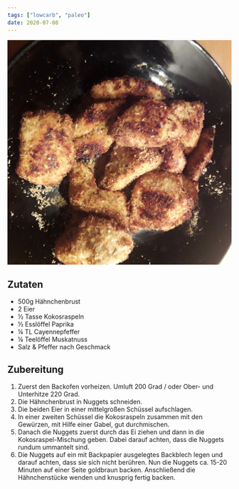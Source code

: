 ```yaml
---
tags: ["lowcarb", "paleo"]
date: 2020-07-08
---
```


![](../img/crispy-coconut-chicken.jpg)

## Zutaten
- 500g Hähnchenbrust
- 2 Eier
- ½ Tasse Kokosraspeln
- ½ Esslöffel Paprika
- ¼ TL Cayennepfeffer
- ¼ Teelöffel Muskatnuss
- Salz & Pfeffer nach Geschmack

## Zubereitung
1.  Zuerst den Backofen vorheizen. Umluft 200 Grad / oder Ober- und Unterhitze 220 Grad.
2.  Die Hähnchenbrust in Nuggets schneiden.
3.  Die beiden Eier in einer mittelgroßen Schüssel aufschlagen.
4.  In einer zweiten Schüssel die Kokosraspeln zusammen mit den Gewürzen, mit Hilfe einer Gabel, gut durchmischen.
5.  Danach die Nuggets zuerst durch das Ei ziehen und dann in die Kokosraspel-Mischung geben. Dabei darauf achten, dass die Nuggets rundum ummantelt sind.
6.  Die Nuggets auf ein mit Backpapier ausgelegtes Backblech legen und darauf achten, dass sie sich nicht berühren. Nun die Nuggets ca. 15-20 Minuten auf einer Seite goldbraun backen. Anschließend die Hähnchenstücke wenden und knusprig fertig backen.

